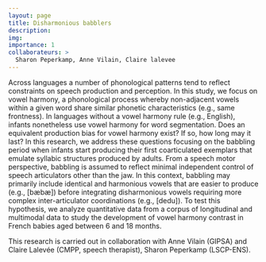 ```yaml
---
layout: page
title: Disharmonious babblers
description:
img:
importance: 1
collaborateurs: >
  Sharon Peperkamp, Anne Vilain, Claire lalevee
---
```


Across languages a number of phonological patterns tend to reflect constraints on speech production and perception. In this study, we focus on vowel harmony, a phonological process whereby non-adjacent vowels within a given word share similar phonetic characteristics (e.g., same frontness). In languages without a vowel harmony rule (e.g., English), infants nonetheless use vowel harmony for word segmentation. Does an equivalent production bias for vowel harmony exist? If so, how long may it last? In this research, we address these questions focusing on the babbling period when infants start producing their first coarticulated exemplars that emulate syllabic structures produced by adults. From a speech motor perspective, babbling is assumed to reflect minimal independent control of speech articulators other than the jaw. In this context, babbling may primarily include identical and harmonious vowels that are easier to produce (e.g., [bæbæ]) before integrating disharmonious vowels requiring more complex inter-articulator coordinations (e.g., [dedu]).
To test this hypothesis, we analyze quantitative data from a corpus of longitudinal and multimodal data to study the development of vowel harmony contrast in French babies aged between 6 and 18 months.

This research is carried out in collaboration with Anne Vilain (GIPSA) and Claire Lalevée (CMPP, speech therapist), Sharon Peperkamp (LSCP-ENS).
